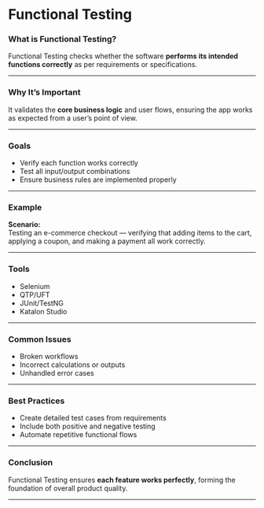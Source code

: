 # Functional Testing

### What is Functional Testing?
Functional Testing checks whether the software **performs its intended functions correctly** as per requirements or specifications.

---

### Why It’s Important
It validates the **core business logic** and user flows, ensuring the app works as expected from a user’s point of view.

---

### Goals
- Verify each function works correctly  
- Test all input/output combinations  
- Ensure business rules are implemented properly  

---

### Example
**Scenario:**  
Testing an e-commerce checkout — verifying that adding items to the cart, applying a coupon, and making a payment all work correctly.

---

### Tools
- Selenium  
- QTP/UFT  
- JUnit/TestNG  
- Katalon Studio  

---

### Common Issues
- Broken workflows  
- Incorrect calculations or outputs  
- Unhandled error cases  

---

### Best Practices
- Create detailed test cases from requirements  
- Include both positive and negative testing  
- Automate repetitive functional flows  

---

### Conclusion
Functional Testing ensures **each feature works perfectly**, forming the foundation of overall product quality.

---
